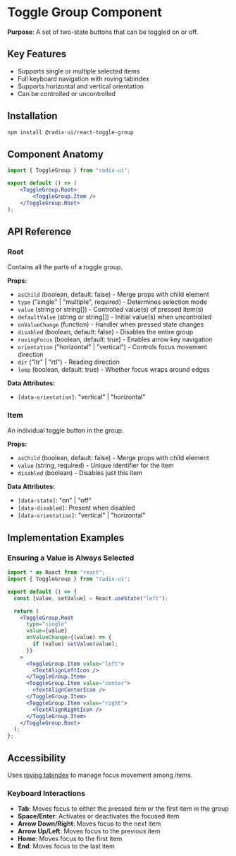 # Toggle Group Component

**Purpose**: A set of two-state buttons that can be toggled on or off.

## Key Features

- Supports single or multiple selected items
- Full keyboard navigation with roving tabindex
- Supports horizontal and vertical orientation
- Can be controlled or uncontrolled

## Installation

```bash
npm install @radix-ui/react-toggle-group
```

## Component Anatomy

```jsx
import { ToggleGroup } from "radix-ui";

export default () => (
	<ToggleGroup.Root>
		<ToggleGroup.Item />
	</ToggleGroup.Root>
);
```

## API Reference

### Root

Contains all the parts of a toggle group.

**Props:**
- `asChild` (boolean, default: false) - Merge props with child element
- `type` ("single" | "multiple", required) - Determines selection mode
- `value` (string or string[]) - Controlled value(s) of pressed item(s)
- `defaultValue` (string or string[]) - Initial value(s) when uncontrolled
- `onValueChange` (function) - Handler when pressed state changes
- `disabled` (boolean, default: false) - Disables the entire group
- `rovingFocus` (boolean, default: true) - Enables arrow key navigation
- `orientation` ("horizontal" | "vertical") - Controls focus movement direction
- `dir` ("ltr" | "rtl") - Reading direction
- `loop` (boolean, default: true) - Whether focus wraps around edges

**Data Attributes:**
- `[data-orientation]`: "vertical" | "horizontal"

### Item

An individual toggle button in the group.

**Props:**
- `asChild` (boolean, default: false) - Merge props with child element
- `value` (string, required) - Unique identifier for the item
- `disabled` (boolean) - Disables just this item

**Data Attributes:**
- `[data-state]`: "on" | "off"
- `[data-disabled]`: Present when disabled
- `[data-orientation]`: "vertical" | "horizontal"

## Implementation Examples

### Ensuring a Value is Always Selected

```jsx
import * as React from "react";
import { ToggleGroup } from "radix-ui";

export default () => {
  const [value, setValue] = React.useState("left");

  return (
    <ToggleGroup.Root
      type="single"
      value={value}
      onValueChange={(value) => {
        if (value) setValue(value);
      }}
    >
      <ToggleGroup.Item value="left">
        <TextAlignLeftIcon />
      </ToggleGroup.Item>
      <ToggleGroup.Item value="center">
        <TextAlignCenterIcon />
      </ToggleGroup.Item>
      <ToggleGroup.Item value="right">
        <TextAlignRightIcon />
      </ToggleGroup.Item>
    </ToggleGroup.Root>
  );
};
```

## Accessibility

Uses [roving tabindex](https://www.w3.org/TR/wai-aria-practices-1.2/examples/radio/radio.html) to manage focus movement among items.

### Keyboard Interactions

- **Tab**: Moves focus to either the pressed item or the first item in the group
- **Space/Enter**: Activates or deactivates the focused item
- **Arrow Down/Right**: Moves focus to the next item
- **Arrow Up/Left**: Moves focus to the previous item
- **Home**: Moves focus to the first item
- **End**: Moves focus to the last item